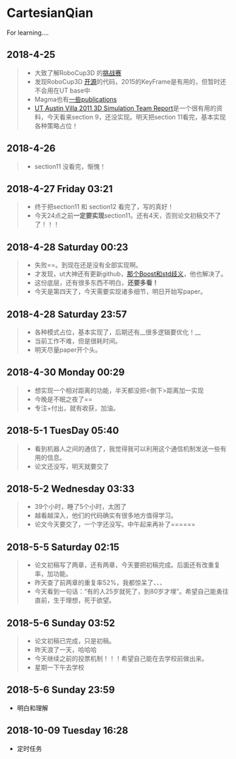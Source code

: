 # CartesianQian
For learning....

## 2018-4-25
> * 大致了解RoboCup3D 的[挑战赛](https://github.com/magmaOffenburg/magmaChallenge)
> * 发现RoboCup3D [开源](http://wiki.robocup.org/Soccer_Simulation_League/3DResources)的代码，2015的KeyFrame是有用的，但暂时还不会用在UT base中
> * Magma也有[一些publications](https://robocup.hs-offenburg.de/en/publications/)
> * [UT Austin Villa 2011 3D Simulation Team Report](http://www.cs.utexas.edu/~pstone/Papers/bib2html-links/AI1110-macalpine.pdf)是一个很有用的资料，今天看来section 9，还没实现。明天把section 11看完，基本实现各种策略占位！

## 2018-4-26
> * section11 没看完，惭愧！

## 2018-4-27 Friday 03:21
> * 终于把section11 和 section12 看完了，写的真好！
> * 今天24点之前**一定要实现**section11。还有4天，否则论文初稿交不了了！！！

## 2018-4-28 Saturday 00:23
> * 失败==。到现在还是没有全部实现啊。
> * 才发现，ut大神还有更新github，[那个Boost和std歧义](https://blog.csdn.net/fsdgsddaer/article/details/79948957)，他也解决了。
> * 这份底层，还有很多东西不明白，__还要多看！__
> * 今天是第四天了，今天需要实现诸多细节，明日开始写paper。

## 2018-4-28 Saturday 23:57
> * 各种模式占位，基本实现了，后期还有__很多逻辑要优化！__
> * 当前工作不难，但是很耗时间。
> * 明天尽量paper开个头。

## 2018-4-30 Monday 00:29
> * 想实现一个相对距离的功能，半天都没把&lt;倒下&gt;距离加一实现
> * 今晚是不眠之夜了==
> * 专注+付出，就有收获，加油。

## 2018-5-1 TuesDay 05:40
> * 看到机器人之间的通信了，我觉得我可以利用这个通信机制发送一些有用的信息。
> * 论文还没写，明天就要交了

## 2018-5-2 Wednesday 03:33
> * 39个小时，睡了5个小时，太困了
> * 越看越深入，他们的代码确实有很多地方值得学习。
> * 论文今天要交了，一个字还没写。中午起来再补了======
## 2018-5-5 Saturday 02:15
> * 论文初稿写了两章，还有两章，今天要把初稿完成。后面还有改重复率，加功能。
> * 昨天查了前两章的重复率52%，我都惊呆了、、、
> * 今天看到一句话：“有的人25岁就死了，到80岁才埋”。希望自己能勇往直前，生于理想，死于欲望。
## 2018-5-6 Sunday 03:52
> * 论文初稿已完成，只是初稿。
> * 昨天浪了一天，哈哈哈
> * 今天继续之前的投票机制！！！希望自己能在去学校前做出来。
> * 星期一下午去学校
## 2018-5-6 Sunday 23:59
* 明白和理解

## 2018-10-09 Tuesday 16:28
* 定时任务
